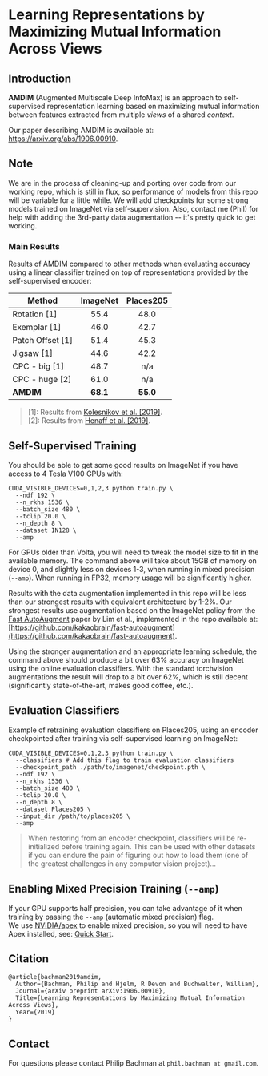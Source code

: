 # Learning Representations by Maximizing Mutual Information Across Views

## Introduction
**AMDIM** (Augmented Multiscale Deep InfoMax) is an approach to self-supervised representation learning based on maximizing mutual information between features extracted from multiple *views* of a shared *context*. 

Our paper describing AMDIM is available at: https://arxiv.org/abs/1906.00910.

## Note
We are in the process of cleaning-up and porting over code from our working repo, which is still in flux, so performance of models from this repo will be variable for a little while. We will add checkpoints for some strong models trained on ImageNet via self-supervision. Also, contact me (Phil) for help with adding the 3rd-party data augmentation -- it's pretty quick to get working.

### Main Results 
Results of AMDIM compared to other methods when evaluating accuracy using a linear classifier trained on top of representations provided by the self-supervised encoder:

Method                  | ImageNet        | Places205
------------------------| :-------------: | :----------------:
Rotation [1]            | 55.4            | 48.0
Exemplar [1]            | 46.0            | 42.7
Patch Offset [1]        | 51.4            | 45.3 
Jigsaw [1]              | 44.6            | 42.2
CPC - big [1]           | 48.7            | n/a
CPC - huge [2]          | 61.0            | n/a
**AMDIM**               | **68.1**        | **55.0**

> [1]: Results from [Kolesnikov et al. [2019]](https://arxiv.org/abs/1906.00910).<br/>
> [2]: Results from [Henaff et al. [2019]](https://arxiv.org/abs/1905.09272).<br/>

## Self-Supervised Training


You should be able to get some good results on ImageNet if you have access to 4 Tesla V100 GPUs with: 
```
CUDA_VISIBLE_DEVICES=0,1,2,3 python train.py \
  --ndf 192 \
  --n_rkhs 1536 \
  --batch_size 480 \
  --tclip 20.0 \
  --n_depth 8 \
  --dataset IN128 \
  --amp
```

For GPUs older than Volta, you will need to tweak the model size to fit in the available memory. The command above will take about 15GB of memory on device 0, and slightly less on devices 1-3, when running in mixed precision (`--amp`). When running in FP32, memory usage will be significantly higher. 

Results with the data augmentation implemented in this repo will be less than our strongest results
with equivalent architecture by 1-2%. Our strongest results use augmentation based on the ImageNet policy from the [Fast AutoAugment](https://arxiv.org/abs/1905.00397) paper by Lim et al., implemented in the repo available at: [https://github.com/kakaobrain/fast-autoaugment](https://github.com/kakaobrain/fast-autoaugment).

Using the stronger augmentation and an appropriate learning schedule, the command above should produce a bit over 63% accuracy on ImageNet using the online evaluation classifiers. With the standard torchvision augmentations the result will drop to a bit over 62%, which is still decent (significantly state-of-the-art, makes good coffee, etc.).

## Evaluation Classifiers

Example of retraining evaluation classifiers on Places205, using an encoder checkpointed after training via self-supervised learning on ImageNet:

```
CUDA_VISIBLE_DEVICES=0,1,2,3 python train.py \
  --classifiers # Add this flag to train evaluation classifiers
  --checkpoint_path ./path/to/imagenet/checkpoint.pth \
  --ndf 192 \
  --n_rkhs 1536 \
  --batch_size 480 \
  --tclip 20.0 \
  --n_depth 8 \
  --dataset Places205 \
  --input_dir /path/to/places205 \
  --amp
```

> When restoring from an encoder checkpoint, classifiers will be re-initialized before training again.
> This can be used with other datasets if you can endure the pain of figuring out how to load them (one of the greatest challenges in any computer vision project)...

## Enabling Mixed Precision Training (`--amp`)
If your GPU supports half precision, you can take advantage of it when training by passing the `--amp` (automatic mixed precision) flag.    
We use [NVIDIA/apex](https://github.com/NVIDIA/apex) to enable mixed precision, so you will need to have Apex installed, see: [Quick Start](https://github.com/NVIDIA/apex#quick-start).

## Citation

```
@article{bachman2019amdim,
  Author={Bachman, Philip and Hjelm, R Devon and Buchwalter, William},
  Journal={arXiv preprint arXiv:1906.00910},
  Title={Learning Representations by Maximizing Mutual Information Across Views},
  Year={2019}
}
```

## Contact

For questions please contact Philip Bachman at `phil.bachman at gmail.com`.

